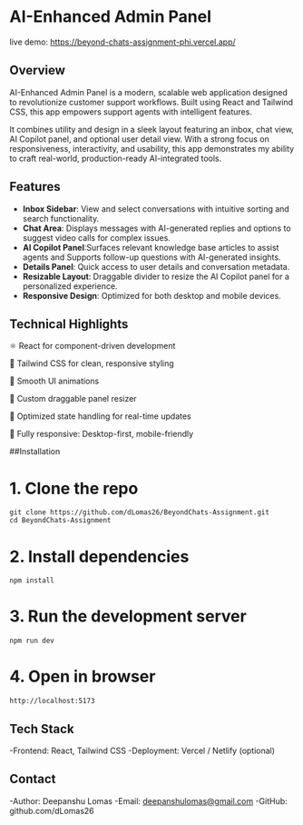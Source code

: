 # AI-Enhanced Admin Panel
  
live demo: https://beyond-chats-assignment-phi.vercel.app/
  
## Overview

AI-Enhanced Admin Panel is a modern, scalable web application designed to revolutionize customer support workflows. Built using React and Tailwind CSS, this app empowers support agents with intelligent features.

It combines utility and design in a sleek layout featuring an inbox, chat view, AI Copilot panel, and optional user detail view. With a strong focus on responsiveness, interactivity, and usability, this app demonstrates my ability to craft real-world, production-ready AI-integrated tools.

## Features

- **Inbox Sidebar**: View and select conversations with intuitive sorting and search functionality.
- **Chat Area**: Displays messages with AI-generated replies and options to suggest video calls for complex issues.
- **AI Copilot Panel**:Surfaces relevant knowledge base articles to assist agents and Supports follow-up questions with AI-generated insights.
- **Details Panel**: Quick access to user details and conversation metadata.
- **Resizable Layout**: Draggable divider to resize the AI Copilot panel for a personalized experience.
- **Responsive Design**: Optimized for both desktop and mobile devices.

## Technical Highlights
⚛ React for component-driven development

💨 Tailwind CSS for clean, responsive styling

🧩 Smooth UI animations

📏 Custom draggable panel resizer

🔄 Optimized state handling for real-time updates

📱 Fully responsive: Desktop-first, mobile-friendly

##Installation

# 1. Clone the repo
```
git clone https://github.com/dLomas26/BeyondChats-Assignment.git
cd BeyondChats-Assignment
```

# 2. Install dependencies
```
npm install
```

# 3. Run the development server
```
npm run dev
```

# 4. Open in browser
```
http://localhost:5173
```

## Tech Stack

-Frontend: React, Tailwind CSS
-Deployment: Vercel / Netlify (optional)

## Contact

-Author: Deepanshu Lomas
-Email: deepanshulomas@gmail.com
-GitHub: github.com/dLomas26

